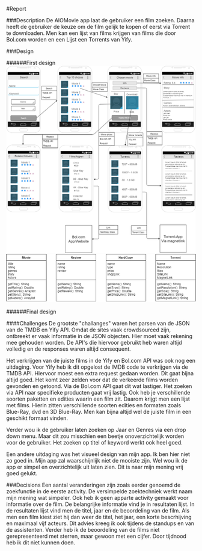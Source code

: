 #Report

###Description
De AIOMovie app laat de gebruiker een film zoeken. Daarna heeft de gebruiker de keuze om de film
gelijk te kopen of eerst via Torrent te downloaden. Men kan een lijst van films krijgen van films
die door Bol.com worden en een Lijst een Torrents van Yify.

###Design

######First design
<img src="https://github.com/toxintractor/AIOMovie/blob/master/doc/advanced%20sketch.png?raw=true">
<img src="https://github.com/toxintractor/AIOMovie/blob/master/doc/diagrams.png?raw=true">

######Final design

####Challenges
De grootste "challanges" waren het parsen van de JSON van de TMDB en Yify API. Omdat de sites vaak 
crowdsourced zijn, ontbreekt er vaak informatie in de JSON objecten. Hier moet vaak rekening mee 
gehouden worden. De API's die hiervoor gebruikt heb waren altijd volledig en de responses waren
altijd consequent. 

Het verkrijgen van de juiste films in de Yify en Bol.com API was ook nog een uitdaging. Voor Yify 
heb ik dit opgelost de IMDB code te verkrijgen via de TMDB API. Hiervoor moest een extra request
gedaan worden. Dit gaat bijna altijd goed. Het komt zeer zelden voor dat de verkeerde films worden 
gevonden en getoond. Via de Bol.com API gaat dit wat lastiger. Het zoeken via API naar specifieke 
producten gaat vrij lastig. Ook heb je verschillende soorten paketten en edities waarin een film
zit. Daarom krijgt men een lijst met films. Hierin zitten verschillende soorten edities en
formaten zoals Blue-Ray, dvd en 3D Blue-Ray. Men kan bijna altijd wel de juiste film in een 
geschikt formaat vinden.

Verder wou ik de gebruiker laten zoeken op Jaar en Genres via een drop down menu.
Maar dit zou misschien een beetje onoverzichtelijk worden voor de gebruiker. Het zoeken op titel of 
keyword werkt ook heel goed.

Een andere uitdaging was het visueel design van mijn app. Ik ben hier niet zo goed in. Mijn app
zal waarschijnlijk niet de mooiste zijn. Wel wou ik de app er simpel en overzichtelijk 
uit laten zien. Dit is naar mijn mening vrij goed gelukt.

###Decisions
Een aantal veranderingen zijn zoals eerder genoemd de zoekfunctie in de eerste activity. De 
versimpelde zoektechniek werkt naam mijn mening wat simpeler. Ook heb ik geen apparte activity 
gemaakt voor informatie over de film. De belangrijke informatie vind je in resultaten lijst. 
In de resultaten lijst vind men de titel, jaar en de beoordeling van de film. Als men een film kiest
ziet hij dan weer de titel, het jaar, een korte bescrhijving en maximaal vijf acteurs. Dit advies
kreeg ik ook tijdens de standups en van de assistenten. Verder heb ik de beoordeling van de films
niet gerepresenteerd met sterren, maar gewoon met een cijfer. Door tijdnood heb ik dit niet kunnen
doen.